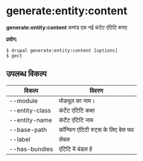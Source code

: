 # generate:entity:content
**generate:entity:content** कमांड एक नई कंटेंट एंटिटि बनाए

**प्रयोग:**
```
$ drupal generate:entity:content [options] 
$ gect  
```

## उपलब्ध विकल्प
विकल्प | विवरण
-------|-------------
--module | मोड्यूल का नाम।
--entity-class | कंटेंट एंटिटि कक्षा
--entity-name | कंटेंट एंटिटि नाम
--base-path | कॉन्फिग एंटिटी रुट्स के लिए बेस पथ
--label | लेबल
--has-bundles | एंटिटि मॆ बंडल हे
